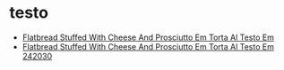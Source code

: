 # testo

 * [Flatbread Stuffed With Cheese And Prosciutto Em Torta Al Testo Em](../../index/f/flatbread-stuffed-with-cheese-and-prosciutto-em-torta-al-testo-em-242030.json)
 * [Flatbread Stuffed With Cheese And Prosciutto Em Torta Al Testo Em 242030](../../index/f/flatbread-stuffed-with-cheese-and-prosciutto-em-torta-al-testo-em-242030.json)
